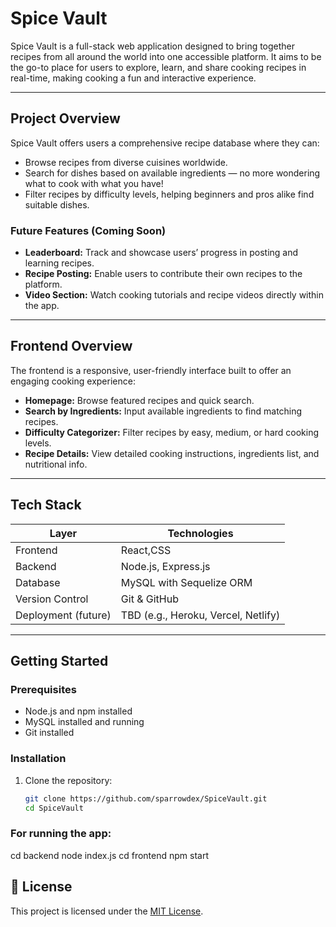 # Spice Vault 

Spice Vault is a full-stack web application designed to bring together recipes from all around the world into one accessible platform. It aims to be the go-to place for users to explore, learn, and share cooking recipes in real-time, making cooking a fun and interactive experience.

---

##  Project Overview

Spice Vault offers users a comprehensive recipe database where they can:

- Browse recipes from diverse cuisines worldwide.
- Search for dishes based on available ingredients — no more wondering what to cook with what you have!
- Filter recipes by difficulty levels, helping beginners and pros alike find suitable dishes.

### Future Features (Coming Soon)
- **Leaderboard:** Track and showcase users’ progress in posting and learning recipes.
- **Recipe Posting:** Enable users to contribute their own recipes to the platform.
- **Video Section:** Watch cooking tutorials and recipe videos directly within the app.

---

## Frontend Overview

The frontend is a responsive, user-friendly interface built to offer an engaging cooking experience:

- **Homepage:** Browse featured recipes and quick search.
- **Search by Ingredients:** Input available ingredients to find matching recipes.
- **Difficulty Categorizer:** Filter recipes by easy, medium, or hard cooking levels.
- **Recipe Details:** View detailed cooking instructions, ingredients list, and nutritional info.

---

##  Tech Stack

| Layer      | Technologies                           |
|------------|-------------------------------------|
| Frontend   | React,CSS      |
| Backend    | Node.js, Express.js                  |
| Database   | MySQL with Sequelize ORM             |
| Version Control | Git & GitHub                     |
| Deployment (future) | TBD (e.g., Heroku, Vercel, Netlify) |

---

## Getting Started

### Prerequisites
- Node.js and npm installed
- MySQL installed and running
- Git installed

### Installation

1. Clone the repository:
   ```bash
   git clone https://github.com/sparrowdex/SpiceVault.git
   cd SpiceVault

### For running the app:
cd backend
node index.js
cd frontend
npm start

## 📄 License

This project is licensed under the [MIT License](LICENSE).

